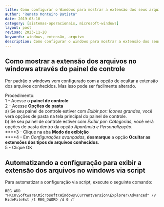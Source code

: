 ```yaml
---
title: Como configurar o Windows para mostrar a extensão dos seus arquivos
author: "Renato Monteiro Batista"
date: 2019-03-10
category: [sistemas-operacionais, microsoft-windows]
layout: post
revisao: 2023-11-20
keywords: windows, extensão, arquivo
description: Como configurar o windows para mostrar a extensão dos seus arquivos
---
```


## Como mostrar a extensão dos arquivos no windows através do painel de controle

Por padrão o windows vem configurado com a opção de ocultar a extensão dos arquivos conhecidos. Mas isso pode ser facilmente alterado.

Procedimento:\
1 - Acesse o **painel de controle**\
2 - Acesse **Opções de pasta**\
a) Se seu painel de controle estiver com _Exibir por: Ícones grandes_, você verá opções de pasta na tela principal do painel de controle.\
b) Se seu painel de controle estiver com _Exibir por: Categorias_, você verá opções de pasta dentro da opção _Aparência e Personalização_.\
****3 - Clique na aba **Modo de exibição**\
****4 - Em _Configurações avançadas_, **desmarque** a opção **Ocultar as extensões dos tipos de arquivos conhecidos**.\
5 - Clique OK

## Automatizando a configuração para exibir a extensão dos arquivos no windows via script

Para automatizar a configuração via script, execute o seguinte comando:

```batch
REG ADD "HKCU\Software\Microsoft\Windows\CurrentVersion\Explorer\Advanced" /v HideFileExt /t REG_DWORD /d 0 /f
```